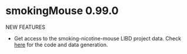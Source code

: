 # smokingMouse 0.99.0

NEW FEATURES

* Get access to the smoking-nicotine-mouse LIBD project data. Check [here](https://github.com/LieberInstitute/smoking-nicotine-mouse/) for the code and data generation.
